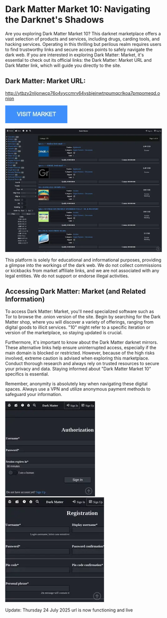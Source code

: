 # Dark Matter Market 10: Navigating the Darknet's Shadows

Are you exploring Dark Matter Market 10? This darknet marketplace offers a vast selection of products and services, including drugs, carding tools, and hacking services. Operating in this thrilling but perilous realm requires users to find trustworthy links and secure access points to safely navigate the dark web. If you are interested in exploring Dark Matter: Market, it's essential to check out its official links: the Dark Matter: Market URL and Dark Matter link, which will guide you directly to the site.

## Dark Matter: Market URL:

http://ytbzy2nljonwcp76o4yyccmrv64ysbjejnwtnpumqcrlkoa7pmpomeqd.onion

[<img src="/backup/sketch.webp" width="200">](http://ytbzy2nljonwcp76o4yyccmrv64ysbjejnwtnpumqcrlkoa7pmpomeqd.onion)

<a href="http://ytbzy2nljonwcp76o4yyccmrv64ysbjejnwtnpumqcrlkoa7pmpomeqd.onion"><img src="/backup/home.webp" alt="image" style="max-width: 100%;"><a>

This platform is solely for educational and informational purposes, providing a glimpse into the workings of the dark web. We do not collect commissions or kickbacks from market affiliate links, and we are not associated with any legal entities. We do not support or endorse illegal activities.

## Accessing Dark Matter: Market (and Related Information)

To access Dark Matter: Market, you'll need specialized software such as Tor to browse the .onion version of the site. Begin by searching for the Dark Matter shop, where you will discover a variety of offerings, ranging from digital goods to illicit services. "10" might refer to a specific iteration or version of the marketplace, so staying updated is crucial.

Furthermore, it's important to know about the Dark Matter darknet mirrors. These alternative links help ensure uninterrupted access, especially if the main domain is blocked or restricted. However, because of the high risks involved, extreme caution is advised when exploring this marketplace. Conduct thorough research and always rely on trusted resources to secure your privacy and data. Staying informed about "Dark Matter Market 10" specifics is essential.

Remember, anonymity is absolutely key when navigating these digital spaces. Always use a VPN and utilize anonymous payment methods to safeguard your information.

<a href="http://ytbzy2nljonwcp76o4yyccmrv64ysbjejnwtnpumqcrlkoa7pmpomeqd.onion"><img src="/backup/theme.webp" alt="image" style="max-width: 100%;"><a>  <a href="http://ytbzy2nljonwcp76o4yyccmrv64ysbjejnwtnpumqcrlkoa7pmpomeqd.onion"><img src="/backup/scroll.webp" alt="image" style="max-width: 100%;"><a>













Update:  Thursday 24 July 2025 url is now functioning and live